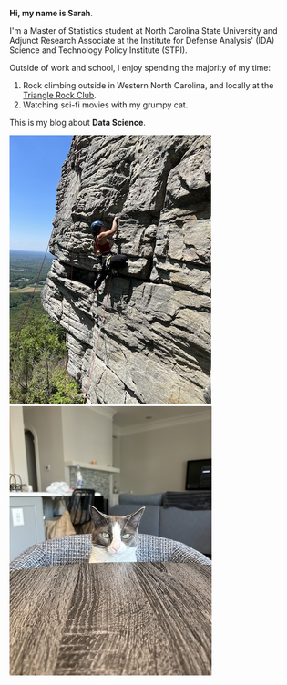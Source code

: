 **Hi, my name is Sarah**.

I'm a Master of Statistics student at North Carolina State University and Adjunct Research Associate at the Institute for Defense Analysis' (IDA) Science and Technology Policy Institute (STPI). 

Outside of work and school, I enjoy spending the majority of my time:

1. Rock climbing outside in Western North Carolina, and locally at the [Triangle Rock Club](https://www.instagram.com/trianglerockclub/).
2. Watching sci-fi movies with my grumpy cat.

This is my blog about **Data Science**.

![climb](IMG_1.jpeg) ![cat](IMG_3.jpeg)


